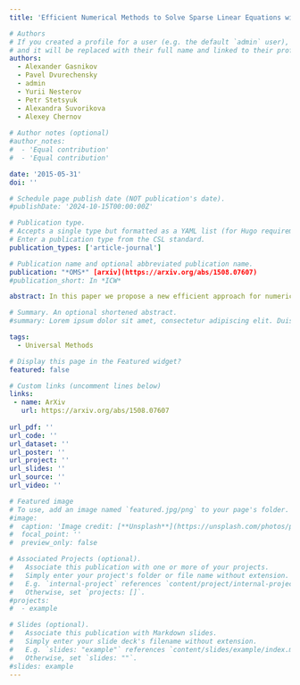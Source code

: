 ```yaml
---
title: 'Efficient Numerical Methods to Solve Sparse Linear Equations with Application to PageRank'

# Authors
# If you created a profile for a user (e.g. the default `admin` user), write the username (folder name) here
# and it will be replaced with their full name and linked to their profile.
authors:
  - Alexander Gasnikov
  - Pavel Dvurechensky
  - admin
  - Yurii Nesterov
  - Petr Stetsyuk
  - Alexandra Suvorikova
  - Alexey Chernov
  
# Author notes (optional)
#author_notes:
#  - 'Equal contribution'
#  - 'Equal contribution'

date: '2015-05-31'
doi: ''

# Schedule page publish date (NOT publication's date).
#publishDate: '2024-10-15T00:00:00Z'

# Publication type.
# Accepts a single type but formatted as a YAML list (for Hugo requirements).
# Enter a publication type from the CSL standard.
publication_types: ['article-journal']

# Publication name and optional abbreviated publication name.
publication: "*OMS*" [arxiv](https://arxiv.org/abs/1508.07607)
#publication_short: In *ICW*

abstract: In this paper we propose a new efficient approach for numerical calculation of equillibriums in multistage transport problems. In the very core of our approach lies the proper combination of Universal Gradient Method proposed by Yu. Nesterov (2013) and conception of inexact oracle (Devolder--Glineur--Nesterov, 2011). In particular our technique allows us to calculate Wasserstein's Barycenter in a fast manner (this results generalized M. Cuturi et al. (2014)).

# Summary. An optional shortened abstract.
#summary: Lorem ipsum dolor sit amet, consectetur adipiscing elit. Duis posuere tellus ac convallis placerat. Proin tincidunt magna sed ex sollicitudin condimentum.

tags:
  - Universal Methods

# Display this page in the Featured widget?
featured: false

# Custom links (uncomment lines below)
links:
 - name: ArXiv
   url: https://arxiv.org/abs/1508.07607
   
url_pdf: ''
url_code: ''
url_dataset: ''
url_poster: ''
url_project: ''
url_slides: ''
url_source: ''
url_video: ''

# Featured image
# To use, add an image named `featured.jpg/png` to your page's folder.
#image:
#  caption: 'Image credit: [**Unsplash**](https://unsplash.com/photos/pLCdAaMFLTE)'
#  focal_point: ''
#  preview_only: false

# Associated Projects (optional).
#   Associate this publication with one or more of your projects.
#   Simply enter your project's folder or file name without extension.
#   E.g. `internal-project` references `content/project/internal-project/index.md`.
#   Otherwise, set `projects: []`.
#projects:
#  - example

# Slides (optional).
#   Associate this publication with Markdown slides.
#   Simply enter your slide deck's filename without extension.
#   E.g. `slides: "example"` references `content/slides/example/index.md`.
#   Otherwise, set `slides: ""`.
#slides: example
---
```

